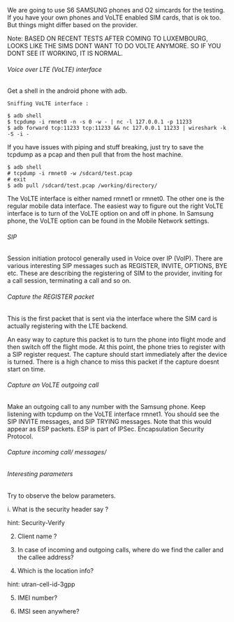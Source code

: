 We are going to use S6 SAMSUNG phones and O2 simcards for the testing. 
If you have your own phones and VoLTE enabled SIM cards, that is ok too. But things might differ based on the provider. 

Note: BASED ON RECENT TESTS AFTER COMING TO LUXEMBOURG, LOOKS LIKE THE SIMS DONT WANT TO DO VOLTE ANYMORE. SO IF YOU DONT SEE IT WORKING, IT IS NORMAL. 

###### Voice over LTE (VoLTE) interface
Get a shell in the android phone with adb. 

```
Sniffing VoLTE interface :

$ adb shell
$ tcpdump -i rmnet0 -n -s 0 -w - | nc -l 127.0.0.1 -p 11233
$ adb forward tcp:11233 tcp:11233 && nc 127.0.0.1 11233 | wireshark -k -S -i -

```

If you have issues with piping and stuff breaking, just try to save the tcpdump as a pcap and then pull that from the host machine. 
```
$ adb shell 
# tcpdump -i rmnet0 -w /sdcard/test.pcap 
# exit
$ adb pull /sdcard/test.pcap /working/directory/
```

The VoLTE interface is either named rmnet1 or rmnet0. The other one is the regular mobile data interface. 
The easiest way to figure out the right VoLTE interface is to turn of the VoLTE option on and off in phone. 
In Samsung phone, the VoLTE option can be found in the Mobile Network settings. 

###### SIP
Session initiation protocol generally used in Voice over IP (VoIP).
There are various interesting SIP messages such as REGISTER, INVITE, OPTIONS, BYE etc. These are describing the registering of SIM to the provider, inviting for a call session, terminating a call and so on. 

###### Capture the REGISTER packet
This is the first packet that is sent via the interface where the SIM card is actually registering with the LTE backend. 

An easy way to capture this packet is to turn the phone into flight mode and then switch off the flight mode. At this point, the phone tries to register with a SIP register request.
The capture should start immediately after the device is turned. There is a high chance to miss this packet if the capture doesnt start on time. 


###### Capture an VoLTE outgoing call
Make an outgoing call to any number with the Samsung phone. 
Keep listening with tcpdump on the VoLTE interface rmnet1. You should see the SIP INVITE messages, and SIP TRYING messages. 
Note that this would appear as ESP packets. 
ESP is part of IPSec. Encapsulation Security Protocol. 


###### Capture incoming call/ messages/ 
   
###### Interesting parameters
Try to observe the below parameters. 


i. What is the security header say ?

hint: Security-Verify

2. Client name ?

3. In case of incoming and outgoing calls, where do we find the caller and the callee address?

4. Which is the location info? 

hint: utran-cell-id-3gpp

5. IMEI number?

6. IMSI seen anywhere?


